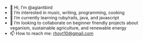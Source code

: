 - 👋 Hi, I’m @agiantbird
- 👀 I’m interested in music, writing, programming, cooking
- 🌱 I’m currently learning ruby/rails, java, and javascript
- 💞️ I’m looking to collaborate on beginner friendly projects about veganism, sustainable agriculture, and renewable energy
- 📫 How to reach me: rhoyt10@gmail.com

<!---
agiantbird/agiantbird is a ✨ special ✨ repository because its `README.md` (this file) appears on your GitHub profile.
You can click the Preview link to take a look at your changes.
--->

